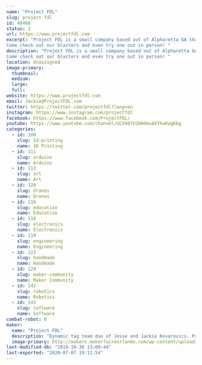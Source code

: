 ```yaml
---
name: "Project FDL"
slug: project-fdl
id: 40468
status: 2
url: https://www.projectfdl.com
excerpt: "Project FDL is a small company based out of Alpharetta GA that makes 3d printed foam dart launchers. Our designs are open sourced and a great hobby project to really allow the amazing art of 3d printing shine though. 
Come check out our blasters and even try one out in person! "
description: "Project FDL is a small company based out of Alpharetta GA that makes 3d printed foam dart launchers. Our designs are open sourced and a great hobby project to really allow the amazing art of 3d printing shine though. 
Come check out our blasters and even try one out in person! "
location: Unassigned
image-primary:
  thumbnail: 
  medium: 
  large: 
  full: 
website: https://www.projectfdl.com
email: Jackie@ProjectFDL.com
twitter: https://twitter.com/projectfdl?lang=en
instagram: https://www.instagram.com/projectfdl
facebook: https://www.facebook.com/ProjectFDL/
youtube: https://www.youtube.com/channel/UCX987UZm0dmvAXYkwKwgKbg
categories:
  - id: 108
    slug: 3d-printing
    name: 3D Printing
  - id: 111
    slug: arduino
    name: Arduino
  - id: 112
    slug: art
    name: Art
  - id: 320
    slug: drones
    name: Drones
  - id: 116
    slug: education
    name: Education
  - id: 118
    slug: electronics
    name: Electronics
  - id: 119
    slug: engineering
    name: Engineering
  - id: 123
    slug: handmade
    name: Handmade
  - id: 129
    slug: maker-community
    name: Maker Community
  - id: 142
    slug: robotics
    name: Robotics
  - id: 143
    slug: software
    name: Software
combat-robot: 0
maker:
  name: "Project FDL"
  description: "Dynamic tag team duo of Jesse and Jackie Kovarovics. Project FDL is dedicated to creating innovative 3D printed foam dart launchers. "
  image-primary: http://makers.makerfaireorlando.com/wp-content/uploads/2019/10/1836F140-8FFB-4FAA-990C-8A6F0C89ECBE.png
last-modified-db: "2019-10-30 13:09:44"
last-exported: "2020-07-07 19:11:54"
---
```

